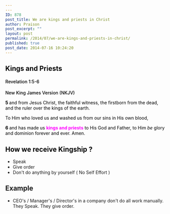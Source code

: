 ```yaml
---
---
ID: 878
post_title: We are kings and priests in Christ
author: Praison
post_excerpt: ""
layout: post
permalink: /2014/07/we-are-kings-and-priests-in-christ/
published: true
post_date: 2014-07-16 10:24:20
---
```

<h2 class="passage-display" style="font-weight: 500; color: #000000;"><strong>Kings and Priests</strong></h2>
<h4 class="passage-display" style="font-weight: 500; color: #000000;"><span class="passage-display-bcv">Revelation 1:5-6</span></h4>
<p class="passage-display" style="font-weight: 500; color: #000000;"><span class="passage-display-version">New King James Version (NKJV)</span></p>
<p style="color: #000000;"><span id="en-NKJV-30703" class="text Rev-1-5"><span class="versenum" style="font-weight: bold;">5 </span>and from Jesus Christ, the faithful witness, the firstborn from the dead, and the ruler over the kings of the earth.</span></p>
<p style="color: #000000;"><span class="text Rev-1-5">To Him who loved us and washed us from our sins in His own blood, </span></p>
<p style="color: #000000;"><span id="en-NKJV-30704" class="text Rev-1-6"><span class="versenum" style="font-weight: bold;">6 </span>and has made us <span style="color: #ff00ff;"><strong>kings and priests</strong></span> to His God and Father, to Him <i>be</i> glory and dominion forever and ever. Amen.</span></p>

<h2 style="color: #000000;">How we receive Kingship ?</h2>
<ul>
	<li>Speak</li>
	<li>Give order</li>
	<li>Don't do anything by yourself ( No Self Effort )</li>
</ul>
<h2>Example</h2>
<ul>
	<li>CEO's / Manager's / Director's in a company don't do all work manually. They Speak. They give order.</li>
</ul>